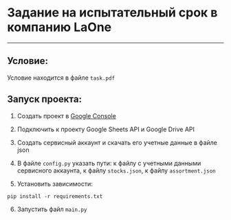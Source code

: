 # Задание на испытательный срок в компанию LaOne

----

## Условие:

Условие находится в файле `task.pdf`

## Запуск проекта:

1) Создать проект в [Google Console](https://console.cloud.google.com/)


2) Подключить к проекту Google Sheets API и Google Drive API


3) Создать сервисный аккаунт и скачать его учетные данные в файле json


4) В файле `config.py` указать пути: к файлу с учетными данными сервисного аккаунта, к файлу `stocks.json`, к файлу `assortment.json`


5) Установить зависимости:

`pip install -r requirements.txt`


6) Запустить файл `main.py`


